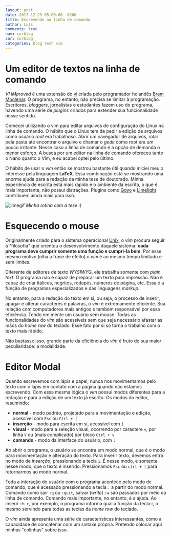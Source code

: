 ```yaml
---
layout: post
date: 2017-12-25 05:00:00 -0200
title: Escrevendo na linha de comando
author: Luís
comments: true
nav: corblog
cor: corblog
categories: blog tech vim
---
```

[vi]:https://pt.wikipedia.org/wiki/Vi
[BramMoolenar]:http://www.moolenaar.net/
[unix]:https://pt.wikipedia.org/wiki/Unix
[goyo]:https://github.com/junegunn/goyo.vim
[limelight]:https://github.com/junegunn/limelight.vim
[limegif]:{{site.baseurl}}/img/goyo.gif

# Um editor de textos na linha de comando

*VI IMproved* é uma extensão do [vi][vi] criada pelo programador holandês [Bram Moolenar][BramMoolenar]. O programa, no entanto, não precisa se limitar à programação.
Escritores, *bloggers*, jornalistas e estudantes fazem uso do programa, havendo uma série de *plugins* criados para extender sua funcionalidade nesse sentido.

Comecei utilizando o vim para editar arquivos de configuração do Linux na linha de comando.
O hábito que o Linux tem de pedir a edição de arquivos como usuário *root* era trabalhoso.
Abrir um navegador de arquivos, rolar pela pasta até encontrar o arquivo e chamar o *gedit* como root era um pouco irritante.
Nesse caso a linha de comando é a opção de demanda o menor esforço.
A busca por um editor na linha de comando ofereceu tanto o Nano quanto o Vim, e eu acabei optei pelo último.

O hábito de usar o *vim* então se mostrou bastante útil quando iniciei meu o interesse pela linguagem **LaTeX**.
Essa combinação está se mostrando uma enorme ajuda para a redação da minha tese de doutorado.
Minha experiência de escrita está mais rápido e o ambiente da escrita, o que é mais importante, não possui distrações. 
Plugins como [Goyo][goyo] e [Limelight][limelight] contribuem ainda mais para isso.

![limegif]
*Minha rotina com a tese :)*

# Esquecendo o mouse

Originalmente criado para o sistema operacional [Unix][unix], o *vim* procura seguir a "filosofia" que orientou o desenvolvimento daquele sistema: **cada programa deve cumprir somente uma função e cumpri-la bem**.
Por esse mesmo motivo (olha a frase de efeito) o *vim* é ao mesmo tempo limitado e sem limites.

Diferente de editores de texto *WYSIWYG*, ele trabalha somente com *plain text*.
O programa não é capaz de preparar um texto para impressão.
Não é capaz de criar itálicos, negritos, rodapés, números de página, etc. Essa é a função de programas especializados e das linguagens *markup*.

No entanto, para a redação do texto em si, ou seja, o processo de inserir, apagar e alterar caracteres e palavras, o *vim* é extremamente eficiente.
Sua relação com computadores mais antigos é também responsável por essa eficiência. Tendo em mente um usuário sem mouse.
Todas as funcionalidades do *vim* são acessíveis sem que seja necessário afastar as mãos do *home row* do teclado. Esse fato por si só torna o trabalho com o texto mais rápido.

Não bastasse isso, grande parte da eficiência do *vim* é fruto de sua maior peculiaridade: a modalidade.

# Editor Modal

Quando escrevemos com lápis e papel, nunca nos movimentamos pelo texto com o lápis em contato com a página quando não estamos escrevendo.
Com essa mesma lógica o *vim* possui modos diferentes para a redação e para a edição de um texto já escrito.
Os modos do editor, resumindo:

>>>
* **normal** - modo padrão, projetado para a movimentação e edição, acessível com `Esc` ou `Ctrl + [`
* **inserção** - modo para escrita em si, acessível com `i`
* **visual** - modo para a seleção visual, ocorrendo por caractere `v`, por linha `V` ou (mais complicado) por bloco `Ctrl + v`
* **comando** - modo da interface do usuário, com `:`

Ao abrir o programa, o usuário se encontra em modo normal, que é o modo para movimentação e alteração do texto.
Para inserir texto, devemos entra no modo de *inserção*, pressionando a tecla `i`. É nesse modo, e somente nesse modo, que o texto é inserido. Pressionamos `Esc` ou `ctrl + [` para retornarmos ao modo normal.

Toda a interação do usuário com o programa acontece pelo modo de comando, que é acessado pressionando a tecla `:` a partir do modo normal. Comando como sair `:q` ou `:quit`, salvar (*write*) `:w` são passados por meio da linha de comando. Comando mais importante, no entanto, é a ajuda. Ao inserir `:h r`, por exemplo, o programa informa qual a função da tecla r, o mesmo servindo para todas as teclas da *home row* do teclado.

O *vim* ainda apresenta uma série de características interessantes, como a capacidade de concatenar com um sintaxe própria. Pretendo colocar aqui minhas "colinhas" sobre isso.
